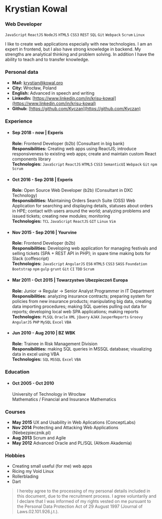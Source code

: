 # Krystian Kowal

### Web Developer

`JavaScript` `ReactJS` `NodeJS` `HTML5` `CSS3` `REST` `SQL` `Git` `Webpack` `Scrum` `Linux`

I like to create web applications especially with new technologies. I am an expert in frontend, but I also have strong knowledge in backend. My strengths are analytical thinking and problem solving. In addition I have the ability to teach and to transfer knowledge.

### Personal data

- **Mail:** [krystian@kowal.pro](mailto:krystian@kowal.pro)
- **City:** Wrocław, Poland
- **English:** Advanced in speech and writing
- **LinkedIn:** [https://www.linkedin.com/in/krisu-kowal](https://www.linkedin.com/in/krisu-kowal)
- **Github:** [https://github.com/Kyczan](https://github.com/Kyczan)

### Experience

- #### Sep 2018 - now | Experis

  **Role:** Frontend Developer (b2b) (Consultant in big bank)  
  **Responsibilities:** Creating web apps using ReactJS; introduce responsiveness to existing web apps; create and maintain custom React components library  
  **Technologies:** `JavaScript` `ReactJS` `HTML5` `CSS3` `SemanticUI` `Webpack` `Git` `npm` `Scrum`

- #### Oct 2016 - Sep 2018 | Experis

  **Role:** Open Source Web Developer (b2b) (Consultant in DXC Technology)  
  **Responsibilities:** Maintaining Orders Search Suite (OSS) Web Application for searching and displaying details, statuses about orders in HPE; contact with users around the world; analyzing problems and issued tickets; creating new modules; monitoring  
  **Technologies:** `TCL` `JavaScript` `ReactJS` `GIT` `Linux` `Vim`

- #### Nov 2015 - Sep 2016 | Yourvine

  **Role:** Frontend Developer (b2b)  
  **Responsibilities:** Developing web application for managing festivals and selling tickets (SPA + REST API in PHP); in spare time making bots for Slack (coffescript)  
  **Technologies:** `JavaScript` `AngularJS` `ES6` `HTML5` `CSS3` `SASS` `Foundation` `Bootstrap` `npm` `gulp` `grunt` `Git` `CI` `TDD` `Scrum`

- #### Mar 2011 - Oct 2015 | Towarzystwo Ubezpieczeń Europa

  **Role:** Junior -> Regular -> Senior Analyst Programmer in IT Department  
  **Responsibilities:** analyzing insurance contracts; preparing system for policies from new insurance products; manipulating big data, creating data importing procedures; making SQL queries pulling out data for reports; developing local web SPA applications; making reports  
  **Technologies:** `PLSQL` `Oracle` `XML` `jQuery` `AJAX` `JasperReports` `Groovy` `AngularJS` `PHP` `MySQL` `Excel` `VBA`

- #### Jun 2010 - Aug 2010 | BZ WBK

  **Role:** Trainee in Risk Management Division  
  **Responsibilities:** making SQL queries in MSSQL database; visualizing data in excel using VBA  
  **Technologies:** `SQL` `MSSQL` `Excel` `VBA`

### Education

- #### Oct 2005 - Oct 2010

  University of Technology in Wrocław  
  Mathematics / Financial and Insurance Mathematics

### Courses

- **May 2015** UX and Usability in Web Aplications (ConceptLabs)
- **Nov 2014** Protecting and Attacking Web Applications (Niebezpiecznik.pl)
- **Aug 2013** Scrum and Agile
- **May 2012** Advanced Oracle and PL/SQL (Altkom Akademia)

### Hobbies

- Creating small useful (for me) web apps
- Ricing my Void Linux
- Rollerblading
- Dart

> I hereby agree to the processing of my personal details included in this document, due to the recruitment process. I agree voluntarily and I declare that I was informed of my rights vested on me pursuant to the Personal Data Protection Act of 29 August 1997 (Journal of Laws.02.101.926.j.t.).
